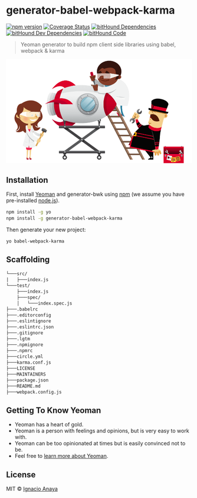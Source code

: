 # generator-babel-webpack-karma

[![npm version](https://badge.fury.io/js/generator-babel-webpack-karma.svg)](https://badge.fury.io/js/generator-babel-webpack-karma)
[![Coverage Status](https://coveralls.io/repos/github/ianaya89/generator-bwk/badge.svg?branch=master)](https://coveralls.io/github/ianaya89/generator-bwk?branch=master)
[![bitHound Dependencies](https://www.bithound.io/github/ianaya89/generator-bwk/badges/dependencies.svg)](https://www.bithound.io/github/ianaya89/generator-bwk/master/dependencies/npm)
[![bitHound Dev Dependencies](https://www.bithound.io/github/ianaya89/generator-bwk/badges/devDependencies.svg)](https://www.bithound.io/github/ianaya89/generator-bwk/master/dependencies/npm)
[![bitHound Code](https://www.bithound.io/github/ianaya89/generator-bwk/badges/code.svg)](https://www.bithound.io/github/ianaya89/generator-bwk)

> Yeoman generator to build npm client side libraries using babel, webpack & karma

![yeoman](img/yeoman.png)


## Installation

First, install [Yeoman](http://yeoman.io) and generator-bwk using [npm](https://www.npmjs.com/) (we assume you have pre-installed [node.js](https://nodejs.org/)).

```bash
npm install -g yo
npm install -g generator-babel-webpack-karma
```

Then generate your new project:

```bash
yo babel-webpack-karma
```

## Scaffolding

```
└───src/
|   ├───index.js
└───test/
    ├───index.js
    ├───spec/
    │   └───index.spec.js
├───.babelrc
├───.editorconfig
├───.eslintignore
├───.eslintrc.json
├───.gitignore
├───.lgtm
├───.npmignore
├───.npmrc
├───circle.yml
├───karma.conf.js
├───LICENSE
├───MAINTAINERS
├───package.json
├───README.md
├───webpack.config.js
```

## Getting To Know Yeoman

 * Yeoman has a heart of gold.
 * Yeoman is a person with feelings and opinions, but is very easy to work with.
 * Yeoman can be too opinionated at times but is easily convinced not to be.
 * Feel free to [learn more about Yeoman](http://yeoman.io/).

## License

MIT © [Ignacio Anaya]()
